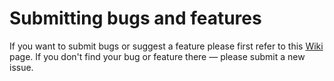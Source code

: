 # Submitting bugs and features

If you want to submit bugs or suggest a feature please first refer to this [Wiki](wikis/home) page. If you don't find your bug or feature there — please submit a new issue.
